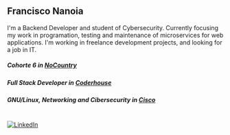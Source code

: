 ## Francisco Nanoia 

I'm a Backend Developer
and student of Cybersecurity.
Currently focusing my work in
programation, testing and
maintenance of microservices for web
applications. I'm working in freelance development
projects, and looking for a job in IT.

##### Cohorte 6 in [NoCountry](https://www.nocountry.tech/)

##### Full Stack Developer in [Coderhouse](https://www.coderhouse.com/)

##### GNU/Linux, Networking and Cibersecurity in [Cisco](https://www.netacad.com/)

<br>[![LinkedIn][linkedin-shield]][linkedin-url-fran]


[linkedin-shield]: https://img.shields.io/badge/-LinkedIn-black.svg?style=for-the-badge&logo=linkedin&colorB=555
[linkedin-url-fran]: https://linkedin.com/in/fnanoia

